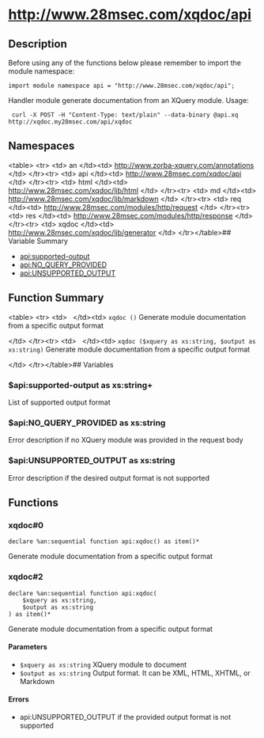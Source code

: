 # http://www.28msec.com/xqdoc/api
## Description
Before using any of the functions below please remember to import the module namespace:

    import module namespace api = "http://www.28msec.com/xqdoc/api";
 Handler module generate documentation from an XQuery module.
 Usage:
 
    
     curl -X POST -H "Content-Type: text/plain" --data-binary @api.xq http://xqdoc.my28msec.com/api/xqdoc
     

## Namespaces
&lt;table&gt;
&lt;tr&gt;
&lt;td&gt;
an
&lt;/td&gt;&lt;td&gt;
http://www.zorba-xquery.com/annotations
&lt;/td&gt;
&lt;/tr&gt;&lt;tr&gt;
&lt;td&gt;
api
&lt;/td&gt;&lt;td&gt;
http://www.28msec.com/xqdoc/api
&lt;/td&gt;
&lt;/tr&gt;&lt;tr&gt;
&lt;td&gt;
html
&lt;/td&gt;&lt;td&gt;
http://www.28msec.com/xqdoc/lib/html
&lt;/td&gt;
&lt;/tr&gt;&lt;tr&gt;
&lt;td&gt;
md
&lt;/td&gt;&lt;td&gt;
http://www.28msec.com/xqdoc/lib/markdown
&lt;/td&gt;
&lt;/tr&gt;&lt;tr&gt;
&lt;td&gt;
req
&lt;/td&gt;&lt;td&gt;
http://www.28msec.com/modules/http/request
&lt;/td&gt;
&lt;/tr&gt;&lt;tr&gt;
&lt;td&gt;
res
&lt;/td&gt;&lt;td&gt;
http://www.28msec.com/modules/http/response
&lt;/td&gt;
&lt;/tr&gt;&lt;tr&gt;
&lt;td&gt;
xqdoc
&lt;/td&gt;&lt;td&gt;
http://www.28msec.com/xqdoc/lib/generator
&lt;/td&gt;
&lt;/tr&gt;&lt;/table&gt;## Variable Summary

* [api:supported-output](#api:supported-output "Title")
* [api:NO_QUERY_PROVIDED](#api:NO_QUERY_PROVIDED "Title")
* [api:UNSUPPORTED_OUTPUT](#api:UNSUPPORTED_OUTPUT "Title")

## Function Summary
&lt;table&gt;
&lt;tr&gt;
&lt;td&gt;
 
&lt;/td&gt;&lt;td&gt;
`xqdoc ()` Generate module documentation from a specific output format


&lt;/td&gt;
&lt;/tr&gt;&lt;tr&gt;
&lt;td&gt;
 
&lt;/td&gt;&lt;td&gt;
`xqdoc ($xquery as xs:string, $output as xs:string)` Generate module documentation from a specific output format


&lt;/td&gt;
&lt;/tr&gt;&lt;/table&gt;## Variables
### $api:supported-output as xs:string+
 List of supported output format

### $api:NO_QUERY_PROVIDED as xs:string
 Error description if no XQuery module was provided in the request body

### $api:UNSUPPORTED_OUTPUT as xs:string
 Error description if the desired output format is not supported

## Functions
### xqdoc#0

    declare %an:sequential function api:xqdoc() as item()*
 Generate module documentation from a specific output format

### xqdoc#2

    declare %an:sequential function api:xqdoc(
        $xquery as xs:string,
        $output as xs:string
    ) as item()*
 Generate module documentation from a specific output format

#### Parameters

* `$xquery as xs:string` XQuery module to document
* `$output as xs:string` Output format. It can be XML, HTML, XHTML, or Markdown

#### Errors

* api:UNSUPPORTED_OUTPUT if the provided output format is not supported

